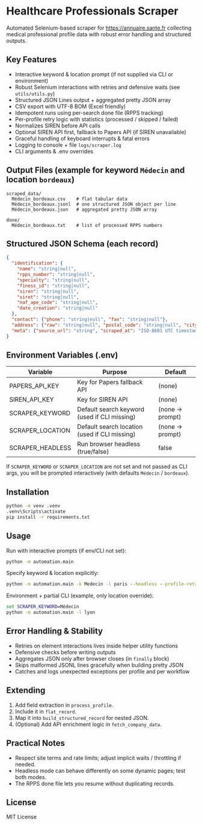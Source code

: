 # Healthcare Professionals Scraper

Automated Selenium-based scraper for https://annuaire.sante.fr collecting medical professional profile data with robust error handling and structured outputs.

## Key Features
- Interactive keyword & location prompt (if not supplied via CLI or environment)
- Robust Selenium interactions with retries and defensive waits (see `utils/utils.py`)
- Structured JSON Lines output + aggregated pretty JSON array
- CSV export with UTF-8 BOM (Excel friendly)
- Idempotent runs using per-search done file (RPPS tracking)
- Per-profile retry logic with statistics (processed / skipped / failed)
- Normalizes SIREN before API calls
- Optional SIREN API first, fallback to Papers API (if SIREN unavailable)
- Graceful handling of keyboard interrupts & fatal errors
- Logging to console + file `logs/scraper.log`
- CLI arguments & .env overrides

## Output Files (example for keyword `Médecin` and location `bordeaux`)
```
scraped_data/
  Médecin_bordeaux.csv    # flat tabular data
  Médecin_bordeaux.jsonl  # one structured JSON object per line
  Médecin_bordeaux.json   # aggregated pretty JSON array

done/
  Médecin_bordeaux.txt    # list of processed RPPS numbers
```

## Structured JSON Schema (each record)
```json
{
  "identification": {
    "name": "string|null",
    "rpps_number": "string|null",
    "specialty": "string|null",
    "finess_id": "string|null",
    "siren": "string|null",
    "siret": "string|null",
    "naf_ape_code": "string|null",
    "date_creation": "string|null"
  },
  "contact": {"phone": "string|null", "fax": "string|null"},
  "address": {"raw": "string|null", "postal_code": "string|null", "city": "string|null", "region": "string|null"},
  "meta": {"source_url": "string", "scraped_at": "ISO-8601 UTC timestamp"}
}
```

## Environment Variables (.env)
| Variable | Purpose | Default |
|----------|---------|---------|
| PAPERS_API_KEY | Key for Papers fallback API | (none) |
| SIREN_API_KEY  | Key for SIREN API | (none) |
| SCRAPER_KEYWORD | Default search keyword (used if CLI missing) | (none -> prompt) |
| SCRAPER_LOCATION | Default search location (used if CLI missing) | (none -> prompt) |
| SCRAPER_HEADLESS | Run browser headless (true/false) | false |

If `SCRAPER_KEYWORD` or `SCRAPER_LOCATION` are not set and not passed as CLI args, you will be prompted interactively (with defaults `Médecin` / `bordeaux`).

## Installation
```cmd
python -m venv .venv
.venv\Scripts\activate
pip install -r requirements.txt
```

## Usage
Run with interactive prompts (if env/CLI not set):
```cmd
python -m automation.main
```
Specify keyword & location explicitly:
```cmd
python -m automation.main -k Medecin -l paris --headless --profile-retry 3
```
Environment + partial CLI (example, only location override):
```cmd
set SCRAPER_KEYWORD=Médecin
python -m automation.main -l lyon
```

## Error Handling & Stability
- Retries on element interactions lives inside helper utility functions
- Defensive checks before writing outputs
- Aggregates JSON only after browser closes (in `finally` block)
- Skips malformed JSONL lines gracefully when building pretty JSON
- Catches and logs unexpected exceptions per profile and per workflow

## Extending
1. Add field extraction in `process_profile`.
2. Include it in `flat_record`.
3. Map it into `build_structured_record` for nested JSON.
4. (Optional) Add API enrichment logic in `fetch_company_data`.

## Practical Notes
- Respect site terms and rate limits; adjust implicit waits / throttling if needed.
- Headless mode can behave differently on some dynamic pages; test both modes.
- The RPPS done file lets you resume without duplicating records.

## License
MIT License
